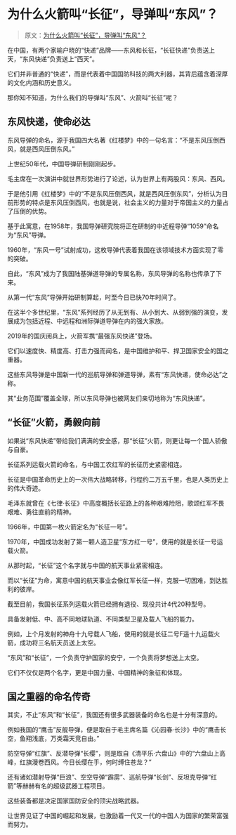 # 为什么火箭叫“长征”，导弹叫“东风”？

> 原文：[为什么火箭叫“长征”，导弹叫“东风”？](https://baijiahao.baidu.com/s?id=1816142963503010308&wfr=spider&for=pc)

在中国，有两个家喻户晓的“快递”品牌——东风和长征，“长征快递”负责送上天，“东风快递”负责送上“西天”。

它们并非普通的“快递”，而是代表着中国国防科技的两大利器，其背后蕴含着深厚的文化内涵和历史意义。

那你知不知道，为什么我们的导弹叫“东风”、火箭叫“长征”呢？

## 东风快递，使命必达

东风导弹的命名，源于我国四大名著《红楼梦》中的一句名言：“不是东风压倒西风，就是西风压倒东风。”

上世纪50年代，中国导弹研制刚刚起步。

毛主席在一次演讲中就世界形势进行了论述，认为世界上有两股风：东风、西风。

于是他引用《红楼梦》中的“不是东风压倒西风，就是西风压倒东风”，分析认为目前形势的特点是东风压倒西风，也就是说，社会主义的力量对于帝国主义的力量占了压倒的优势。

基于此寓意，在1958年，我国导弹研究院将正在研制的中近程导弹“1059”命名为“东风”导弹。

1960年，“东风一号”试射成功，这枚导弹代表着我国在该领域技术方面实现了零的突破。

自此，“东风”成为了我国陆基弹道导弹的专属名称，东风导弹的名称也传承了下来。

从第一代“东风”导弹开始研制算起，时至今日已快70年时间了。

在这半个多世纪里，“东风”系列经历了从无到有、从小到大、从弱到强的演变，发展成为包括近程、中远程和洲际弹道导弹在内的强大家族。

2019年的国庆阅兵上，火箭军携“最强东风快递”登场。

它们以速度快、精度高、打击力强而闻名，是中国维护和平、捍卫国家安全的国之重器。

这些东风导弹是中国新一代的巡航导弹和弹道导弹，素有“东风快递，使命必达”之称。

其“业务范围”覆盖全球，所以东风导弹也被网友们亲切地称为“东风快递”。

## “长征”火箭，勇毅向前

如果说“东风快递”带给我们满满的安全感，那“长征”火箭，则更让每一个国人骄傲与自豪。

长征系列运载火箭的命名，与中国工农红军的长征历史紧密相连。

长征是中国革命历史上的一次伟大战略转移，行程约二万五千里，也是人类历史上的伟大奇迹。

毛泽东就曾在《七律·长征》中高度概括长征路上的各种艰难险阻，歌颂红军不畏艰难、勇往直前的精神。

1966年，中国第一枚火箭定名为“长征一号”。

1970年，中国成功发射了第一颗人造卫星“东方红一号”，使用的就是长征一号运载火箭。

从那时起，“长征”这个名字就与中国的航天事业紧密相连。

而以“长征”为命，寓意中国的航天事业会像红军长征一样，克服一切困难，到达胜利的彼岸。

截至目前，我国长征系列运载火箭已经拥有退役、现役共计4代20种型号。

具备发射低、中、高不同地球轨道、不同类型卫星及载人飞船的能力。

例如，上个月发射的神舟十九号载人飞船，使用的就是长征二号F遥十九运载火箭，成功将三名航天员送上太空。

“东风”和“长征”，一个负责守护国家的安宁，一个负责将梦想送上太空。

它们不仅仅是两个名字，更是中国力量、中国精神的象征和体现。

## 国之重器的命名传奇

其实，不止“东风”和“长征”，我国还有很多武器装备的命名也是十分有深意的。

例如我国的“鹰击”反舰导弹，便是取自于毛主席名篇《沁园春·长沙》中的“鹰击长空，鱼翔浅底，万类霜天竞自由。”

防空导弹“红旗”、反潜导弹“长缨”，则是取自《清平乐·六盘山》中的“六盘山上高峰，红旗漫卷西风。今日长缨在手，何时缚住苍龙？”

还有诸如潜射导弹“巨浪”、空空导弹“霹雳”、巡航导弹“长剑”、反坦克导弹“红箭”等赫赫有名的超级武器工程项目。

这些装备都是决定国家国防安全的顶尖战略武器。

让世界见证了中国的崛起和发展，也激励着一代又一代的中国人为国家的繁荣富强而努力。
